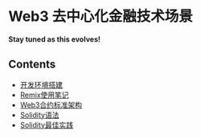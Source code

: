 Web3 去中心化金融技术场景
=====================

**Stay tuned as this evolves!**

## Contents

* [开发环境搭建](deploy.md)
* [Remix使用笔记](remix.md)
* [Web3合约标准架构](arch.md)
* [Solidity语法](solidity.md)
* [Solidity最佳实践](solidity-practice.md)